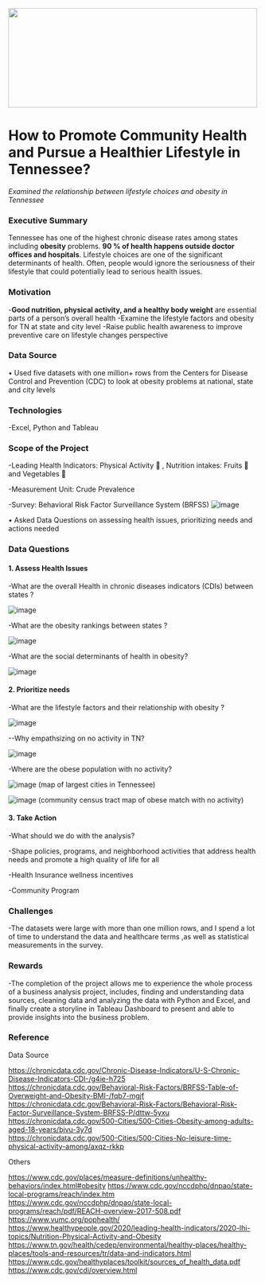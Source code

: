 <img src="https://www.tri-counties.org/wp-content/uploads/2018/01/Template-Portrait-to-landscape_CDC.jpg" width="500" height="200">

# How to Promote Community Health and Pursue a Healthier Lifestyle in Tennessee? 
*Examined the relationship between lifestyle choices and obesity in Tennessee*  


### **Executive Summary**
Tennessee has one of the highest chronic disease rates among states including **obesity** problems. **90 % of health happens outside doctor offices and hospitals**.  Lifestyle choices are one of the significant determinants of health. Often, people would ignore the seriousness of their lifestyle that could potentially lead to serious health issues.

### **Motivation**
-**Good nutrition, physical activity, and a healthy body weight** are essential parts of a person’s overall health 
-Examine the lifestyle factors and obesity for TN at state and city level
-Raise public health awareness to  improve preventive care on lifestyle changes perspective

### **Data Source**
•	Used five datasets with one million+ rows from the Centers for Disease Control and Prevention (CDC) to look at obesity problems at national, state and city levels 

### **Technologies**
-Excel, Python and Tableau
  
### **Scope of the Project**  
-Leading Health Indicators: Physical Activity 🏓 , Nutrition intakes: Fruits 🍍  and Vegetables 🥒  

-Measurement Unit: Crude Prevalence 

-Survey: Behavioral Risk Factor Surveillance System (BRFSS) 
![image](https://user-images.githubusercontent.com/66088051/103824089-de209500-5038-11eb-8d01-74b0aee6e061.png)

•	Asked Data Questions on assessing health issues, prioritizing needs and actions needed

### **Data Questions** 
#### **1. Assess Health Issues** 

-What are the overall Health in chronic diseases indicators (CDIs) between states ?

![image](https://user-images.githubusercontent.com/66088051/103823126-158e4200-5037-11eb-97f9-738cd133b645.png)

-What are the obesity rankings between states ?

![image](https://user-images.githubusercontent.com/66088051/103823487-cc8abd80-5037-11eb-9e0f-ee8abe96ad46.png)


-What are the social determinants of health in obesity?

![image](https://user-images.githubusercontent.com/66088051/103823569-f512b780-5037-11eb-9af4-3a5f686c5037.png)

#### **2. Prioritize needs** 

-What are the lifestyle factors and their relationship with obesity ?

![image](https://user-images.githubusercontent.com/66088051/103823642-15db0d00-5038-11eb-881d-688393eea199.png)

--Why empathsizing on no activity in TN?

![image](https://user-images.githubusercontent.com/66088051/103823723-3f943400-5038-11eb-9e5c-561180b0b70a.png)


-Where are the obese population with no activity? 

![image](https://user-images.githubusercontent.com/66088051/103823815-6a7e8800-5038-11eb-94b9-f63b392e16b9.png)
(map of largest cities in Tennessee)

![image](https://user-images.githubusercontent.com/66088051/103823907-926deb80-5038-11eb-8378-21bb8f9ccd08.png)
(community census tract map of obese match with no activity)

#### 3. **Take Action** 
-What should we do with the analysis?

-Shape policies, programs, and neighborhood activities that address health needs and promote a high quality of life for all

-Health Insurance wellness incentives

-Community Program

### **Challenges**

-The datasets were large with more than one million rows, and I spend a lot of time to understand the data and healthcare terms ,as well as statistical measurements in the survey.

### **Rewards**

-The completion of the project allows me to experience the whole process of a business analysis project, includes, finding and understanding data sources, cleaning data and analyzing the data with Python and Excel, and finally create a storyline in Tableau Dashboard to present and able to provide insights into the business problem. 


### **Reference**

Data Source

https://chronicdata.cdc.gov/Chronic-Disease-Indicators/U-S-Chronic-Disease-Indicators-CDI-/g4ie-h725  
https://chronicdata.cdc.gov/Behavioral-Risk-Factors/BRFSS-Table-of-Overweight-and-Obesity-BMI-/fqb7-mgjf 
https://chronicdata.cdc.gov/Behavioral-Risk-Factors/Behavioral-Risk-Factor-Surveillance-System-BRFSS-P/dttw-5yxu  
https://chronicdata.cdc.gov/500-Cities/500-Cities-Obesity-among-adults-aged-18-years/bjvu-3y7d  
https://chronicdata.cdc.gov/500-Cities/500-Cities-No-leisure-time-physical-activity-among/axqz-rkkp  

Others

https://www.cdc.gov/places/measure-definitions/unhealthy-behaviors/index.html#obesity
https://www.cdc.gov/nccdphp/dnpao/state-local-programs/reach/index.htm https://www.cdc.gov/nccdphp/dnpao/state-local-programs/reach/pdf/REACH-overview-2017-508.pdf 
https://www.vumc.org/pophealth/ 
 https://www.healthypeople.gov/2020/leading-health-indicators/2020-lhi-topics/Nutrition-Physical-Activity-and-Obesity 
https://www.tn.gov/health/cedep/environmental/healthy-places/healthy-places/tools-and-resources/tr/data-and-indicators.html 
https://www.cdc.gov/healthyplaces/toolkit/sources_of_health_data.pdf 
https://www.cdc.gov/cdi/overview.html 

